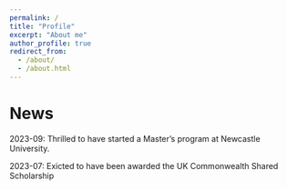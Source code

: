```yaml
---
permalink: /
title: "Profile"
excerpt: "About me"
author_profile: true
redirect_from: 
  - /about/
  - /about.html
---
```




News
======

2023-09:      Thrilled to have started a Master’s program at Newcastle University.

2023-07:      Exicted to have been awarded the UK Commonwealth Shared Scholarship
